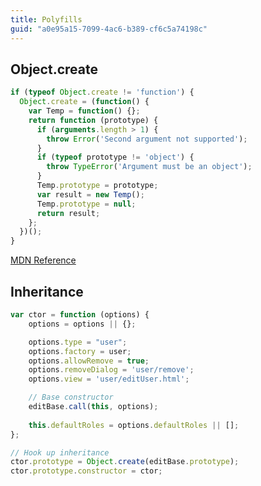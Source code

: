 ```yaml
---
title: Polyfills
guid: "a0e95a15-7099-4ac6-b389-cf6c5a74198c"
---
```


## Object.create

```javascript
if (typeof Object.create != 'function') {
  Object.create = (function() {
    var Temp = function() {};
    return function (prototype) {
      if (arguments.length > 1) {
        throw Error('Second argument not supported');
      }
      if (typeof prototype != 'object') {
        throw TypeError('Argument must be an object');
      }
      Temp.prototype = prototype;
      var result = new Temp();
      Temp.prototype = null;
      return result;
    };
  })();
}
```

[MDN Reference](https://developer.mozilla.org/docs/Web/JavaScript/Reference/Global_Objects/Object/create)

## Inheritance

```javascript
var ctor = function (options) {
    options = options || {};

    options.type = "user";
    options.factory = user;
    options.allowRemove = true;
    options.removeDialog = 'user/remove';
    options.view = 'user/editUser.html';

    // Base constructor
    editBase.call(this, options);
    
    this.defaultRoles = options.defaultRoles || [];    
};

// Hook up inheritance
ctor.prototype = Object.create(editBase.prototype);
ctor.prototype.constructor = ctor;

```
